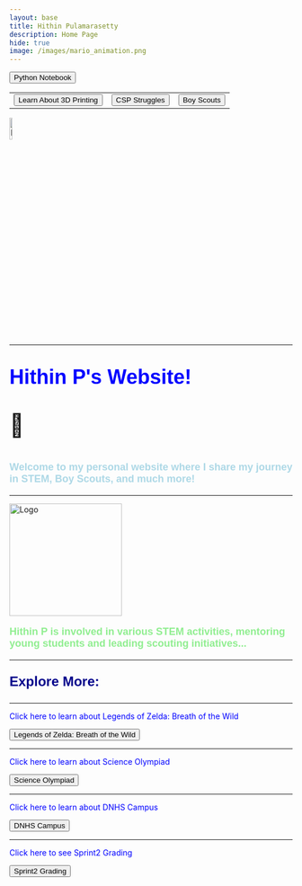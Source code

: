 ```yaml
---
layout: base
title: Hithin Pulamarasetty
description: Home Page
hide: true
image: /images/mario_animation.png
---
```


<!-- Main Button Navigation Section -->
<a href="{{ site.baseurl }}/notebook/"><button>Python Notebook</button></a>

<!-- Button Table at the Top -->
<table>
  <tr>
    <td>
      <!-- Button to navigate to 3D printing explanation -->
      <a href="{{ site.baseurl }}/printing/"><button>Learn About 3D Printing</button></a>
    </td>
    <td>
      <!-- Button to navigate to CSP Struggles -->
      <a href="{{ site.baseurl }}/csp-struggles/"><button>CSP Struggles</button></a>
    </td>
    <td>
      <!-- Button to navigate to Boy Scouts -->
      <a href="{{ site.baseurl }}/boy-scouts/"><button>Boy Scouts</button></a>
    </td>
  </tr>
</table>

<img src="{{ site.baseurl }}/images/dance-happy.gif" alt="Dance Happy GIF" width="10%" height="10%">

<hr>

<!-- Main Content -->
<p style="font-size:90%; color: blue; font: bold 36px Arial, sans-serif;"> Hithin P's Website!</p>
<p style="font-size:40px">&#128511;</p>
<p style="font-size:90%; color: lightblue; font: bold 18px Arial, sans-serif;">Welcome to my personal website where I share my journey in STEM, Boy Scouts, and much more!</p>

<hr>

<img src="{{ site.baseurl }}/images/logo.png" alt="Logo" width="200" height="200">

<p style="font-size:90%; color: lightgreen; font: bold 18px Arial, sans-serif;">Hithin P is involved in various STEM activities, mentoring young students and leading scouting initiatives...</p>

<!-- Bottom Buttons Section -->
<hr>

<p style="font-size:90%; color: darkblue; font: bold 24px Arial, sans-serif;">Explore More:</p>
<hr>

<p style="color: blue;">Click here to learn about Legends of Zelda: Breath of the Wild</p>
<a href="{{ site.baseurl }}/zelda/"><button>Legends of Zelda: Breath of the Wild</button></a>

<hr>

<p style="color: blue;">Click here to learn about Science Olympiad</p>
<a href="{{ site.baseurl }}/science-olympiad/"><button>Science Olympiad</button></a>

<hr>

<p style="color: blue;">Click here to learn about DNHS Campus</p>
<a href="{{ site.baseurl }}/dnhs-campus/"><button>DNHS Campus</button></a>

<hr>

<p style="color: blue;">Click here to see Sprint2 Grading</p>
<a href="{{ site.baseurl }}/Sprint2_grading/"><button>Sprint2 Grading</button></a>
